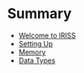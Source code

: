 # Summary

- [Welcome to IRISS](./scripts/iriss-00.md)
- [Setting Up](./scripts/iriss-01.md)
- [Memory](scripts/iriss-02.md)
- [Data Types](scripts/iriss-03.md)